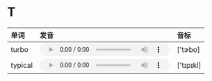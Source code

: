 
# T

| 单词  | 发音 | 音标 |
| :-- | :-- | :-- |
| turbo | <audio :src="$withBase('/audio/turbo.mp3')" controls="controls"></audio> | ['tɝbo] |
| typical | <audio :src="$withBase('/audio/typical.mp3')" controls="controls"></audio> | ['tɪpɪkl] |

<style lang="css">
audio {
  height: 30px;
}

@media screen and (max-width: 720px){
  audio { 
    width: 20px; 
  } 
}
</style>
